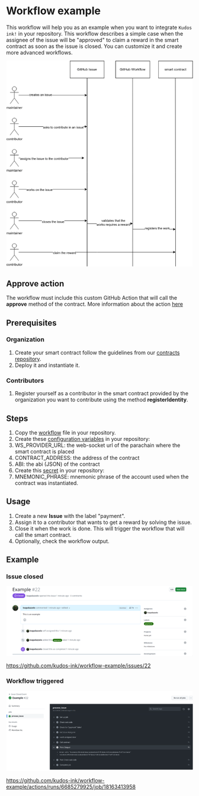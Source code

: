 # Workflow example

This workflow will help you as an example when you want to integrate `Kudos ink!` in your repository. This workflow describes a simple case when the assignee of the issue will be "approved" to claim a reward in the smart contract as soon as the issue is closed. You can customize it and create more advanced workflows.

![Workflow](images/workflow.png)


## Approve action

The workflow must include this custom GitHub Action that will call the **approve** method of the contract. More information about the action [here](https://github.com/kudos-ink/approve)

## Prerequisites

### Organization

1. Create your smart contract follow the guidelines from our [contracts repository](https://github.com/kudos-ink/contracts).
2. Deploy it and instantiate it.

### Contributors

1. Register yourself as a contributor in the smart contract provided by the organization you want to contribute using the method **registerIdentity**.

## Steps

1. Copy the [workflow](.github/workflows/issue-closed.yml) file in your repository.
2. Create these [configuration variables](https://docs.github.com/en/actions/learn-github-actions/variables#creating-configuration-variables-for-a-repository) in your repository:
  1. WS_PROVIDER_URL: the web-socket url of the parachain where the smart contract is placed
  2. CONTRACT_ADDRESS: the address of the contract
  3. ABI: the abi (JSON) of the contract
3. Create this [secret](https://docs.github.com/en/actions/security-guides/using-secrets-in-github-actions#creating-secrets-for-a-repository) in your repository:
  1. MNEMONIC_PHRASE: mnemonic phrase of the account used when the contract was instantiated.

## Usage

1. Create a new **Issue** with the label "payment".
2. Assign it to a contributor that wants to get a reward by solving the issue.
3. Close it when the work is done. This will trigger the workflow that will call the smart contract.
4. Optionally, check the workflow output.

## Example

### Issue closed

![Issue closed](images/issue_closed.png)


https://github.com/kudos-ink/workflow-example/issues/22


### Workflow triggered

![Workflow triggered](images/workflow-triggered.png)

https://github.com/kudos-ink/workflow-example/actions/runs/6685279925/job/18163413958

